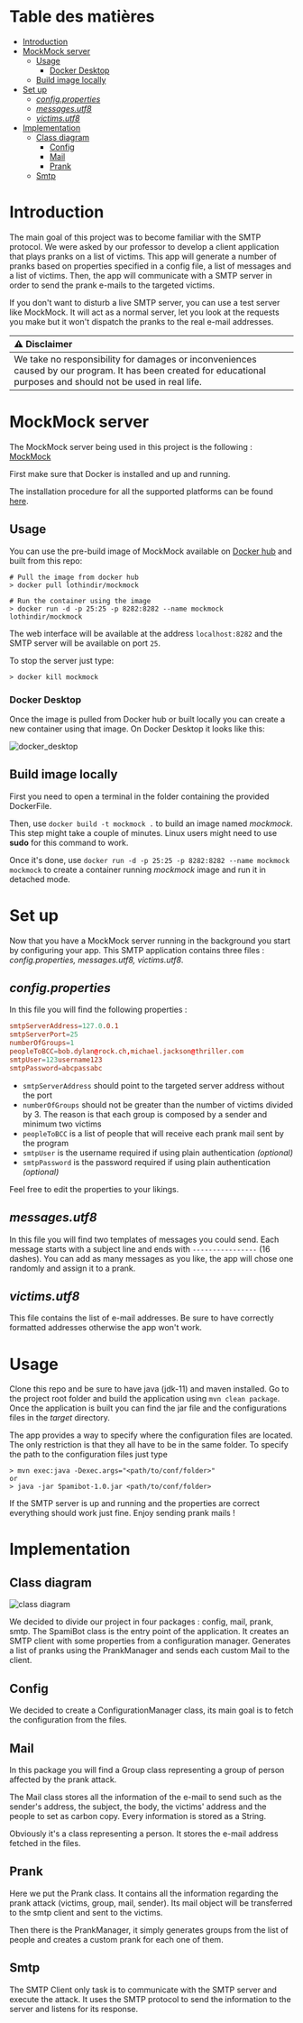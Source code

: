 # Table des matières

- [Introduction](#introduction)
- [MockMock server](#mockmock-server)
    * [Usage](#usage)
        + [Docker Desktop](#docker-desktop)
    * [Build image locally](#build-image-locally)
- [Set up](#set-up)
    * [_config.properties_](#-configproperties-)
    * [_messages.utf8_](#-messagesutf8-)
    * [_victims.utf8_](#-victimsutf8-)
- [Implementation](#implementation)
    * [Class diagram](#class-diagram)
        + [Config](#config)
        + [Mail](#mail)
        + [Prank](#prank)
    * [Smtp](#smtp)

# Introduction

The main goal of this project was to become familiar with the SMTP protocol. We were asked by our professor to develop a client application that plays pranks on a list of victims. This app will generate a number of pranks based on properties specified in a config file, a list of messages and a list of victims. Then, the app will communicate with a SMTP server in order to send the prank e-mails to the targeted victims.

If you don't want to disturb a live SMTP server, you can use a test server like MockMock. It will act as a normal server, let you look at the requests you make but it won't dispatch the pranks to the real e-mail addresses.

| :warning: Disclaimer |
|:---------------------|
| We take no responsibility for damages or inconveniences caused by our program. It has been created for educational purposes and should not be used in real life. |

# MockMock server

The MockMock server being used in this project is the following : [MockMock](https://github.com/HEIGVD-Course-API/MockMock)

First make sure that Docker is installed and up and running.

The installation procedure for all the supported platforms can be found [here](https://docs.docker.com/engine/install/).

## Usage

You can use the pre-build image of MockMock available on [Docker hub](https://hub.docker.com/repository/docker/lothindir/mockmock) and built from this repo:

```
# Pull the image from docker hub
> docker pull lothindir/mockmock

# Run the container using the image
> docker run -d -p 25:25 -p 8282:8282 --name mockmock lothindir/mockmock
```

The web interface will be available at the address `localhost:8282` and the SMTP server will be available on port `25`.

To stop the server just type:

```
> docker kill mockmock
```

### Docker Desktop

Once the image is pulled from Docker hub or built locally you can create a new container using that image. On Docker Desktop it looks like this:

![docker_desktop](figures/docker_desktop_creation.png)

## Build image locally

First you need to open a terminal in the folder containing the provided DockerFile.

Then, use `docker build -t mockmock .` to build an image named *mockmock*. This step might take a couple of minutes. Linux users might need to use **sudo** for this command to work.

Once it's done, use `docker run -d -p 25:25 -p 8282:8282 --name mockmock mockmock` to create a container running *mockmock* image and run it in detached mode.

# Set up

Now that you have a MockMock server running in the background you start by configuring your app. This SMTP application contains three files : _config.properties, messages.utf8, victims.utf8_.

## _config.properties_

In this file you will find the following properties :

```conf
smtpServerAddress=127.0.0.1
smtpServerPort=25
numberOfGroups=1
peopleToBCC=bob.dylan@rock.ch,michael.jackson@thriller.com
smtpUser=123username123
smtpPassword=abcpassabc
```

* `smtpServerAddress` should point to the targeted server address without the port
* `numberOfGroups` should not be greater than the number of victims divided by 3. The reason is that each group is composed by a sender and minimum two victims
* `peopleToBCC` is a list of people that will receive each prank mail sent by the program
* `smtpUser` is the username required if using plain authentication _(optional)_
* `smtpPassword` is the password required if using plain authentication _(optional)_

Feel free to edit the properties to your likings.

## _messages.utf8_

In this file you will find two templates of messages you could send. Each message starts with a subject line and ends with `----------------` (16 dashes). You can add as many messages as you like, the app will chose one randomly and assign it to a prank.

## _victims.utf8_

This file contains the list of e-mail addresses. Be sure to have correctly formatted addresses otherwise the app won't work.

# Usage

Clone this repo and be sure to have java (jdk-11) and maven installed. Go to the project root folder and build the application using `mvn clean package`. Once the application is built you can find the jar file and the configurations files in the _target_ directory.

The app provides a way to specify where the configuration files are located. The only restriction is that they all have to be in the same folder. To specify the path to the configuration files just type

```
> mvn exec:java -Dexec.args="<path/to/conf/folder>"
or
> java -jar Spamibot-1.0.jar <path/to/conf/folder>
```

If the SMTP server is up and running and the properties are correct everything should work just fine. Enjoy sending prank mails !

# Implementation

## Class diagram

![class diagram](figures/uml_diagram_smtp.png)

We decided to divide our project in four packages : config, mail, prank, smtp. The SpamiBot class is the entry point of the application. It creates an SMTP client with some properties from a configuration manager. Generates a list of pranks using the PrankManager and sends each custom Mail to the client.

## Config

We decided to create a ConfigurationManager class, its main goal is to fetch the configuration from the files.

## Mail

In this package you will find a Group class representing a group of person affected by the prank attack.

The Mail class stores all the information of the e-mail to send such as the sender's address, the subject, the body, the victims' address and the people to set as carbon copy. Every information is stored as a String.

Obviously it's a class representing a person. It stores the e-mail address fetched in the files.

## Prank

Here we put the Prank class. It contains all the information regarding the prank attack (victims, group, mail, sender). Its mail object will be transferred to the smtp client and sent to the victims.

Then there is the PrankManager, it simply generates groups from the list of people and creates a custom prank for each one of them.

## Smtp

The SMTP Client only task is to communicate with the SMTP server and execute the attack. It uses the SMTP protocol to send the information to the server and listens for its response.

